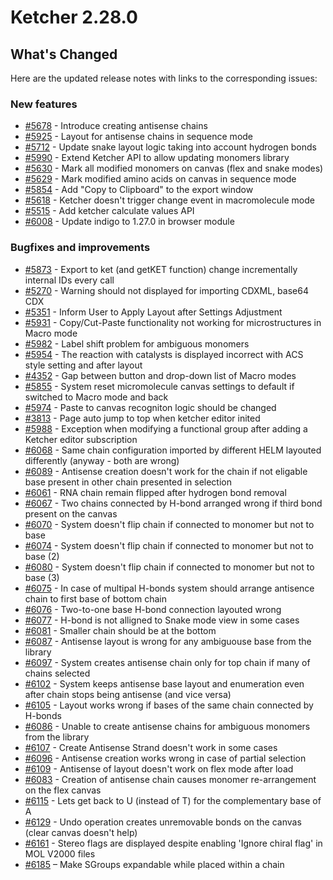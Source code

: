 
# Ketcher 2.28.0

## What's Changed

Here are the updated release notes with links to the corresponding issues:

### New features
- [#5678](https://github.com/epam/ketcher/issues/5678) - Introduce creating antisense chains
- [#5925](https://github.com/epam/ketcher/issues/5925) - Layout for antisense chains in sequence mode
- [#5712](https://github.com/epam/ketcher/issues/5712) - Update snake layout logic taking into account hydrogen bonds
- [#5990](https://github.com/epam/ketcher/issues/5990) - Extend Ketcher API to allow updating monomers library
- [#5630](https://github.com/epam/ketcher/issues/5630) - Mark all modified monomers on canvas (flex and snake modes)
- [#5629](https://github.com/epam/ketcher/issues/5629) - Mark modified amino acids on canvas in sequence mode
- [#5854](https://github.com/epam/ketcher/issues/5854) - Add "Copy to Clipboard" to the export window
- [#5618](https://github.com/epam/ketcher/issues/5618) - Ketcher doesn't trigger change event in macromolecule mode
- [#5515](https://github.com/epam/ketcher/discussions/5515) - Add ketcher calculate values API
- [#6008](https://github.com/epam/ketcher/issues/6008) - Update indigo to 1.27.0 in browser module


### Bugfixes and improvements
- [#5873](https://github.com/epam/ketcher/issues/5873) - Export to ket (and getKET function) change incrementally internal IDs every call
- [#5270](https://github.com/epam/ketcher/issues/5270) - Warning should not displayed for importing CDXML, base64 CDX
- [#5351](https://github.com/epam/ketcher/issues/5351) - Inform User to Apply Layout after Settings Adjustment
- [#5931](https://github.com/epam/ketcher/issues/5931) - Copy/Cut-Paste functionality not working for microstructures in Macro mode
- [#5982](https://github.com/epam/ketcher/issues/5982) - Label shift problem for ambiguous monomers
- [#5954](https://github.com/epam/ketcher/issues/5954) - The reaction with catalysts is displayed incorrect with ACS style setting and after layout
- [#4352](https://github.com/epam/ketcher/issues/4352) - Gap between button and drop-down list of Macro modes
- [#5855](https://github.com/epam/ketcher/issues/5855) - System reset micromolecule canvas settings to default if switched to Macro mode and back
- [#5974](https://github.com/epam/ketcher/issues/5974) - Paste to canvas recogniton logic should be changed
- [#3813](https://github.com/epam/ketcher/issues/3813) - Page auto jump to top when ketcher editor inited
- [#5988](https://github.com/epam/ketcher/issues/5988) - Exception when modifying a functional group after adding a Ketcher editor subscription
- [#6068](https://github.com/epam/ketcher/issues/6068) - Same chain configuration imported by different HELM layouted differently (anyway - both are wrong)
- [#6089](https://github.com/epam/ketcher/issues/6089) - Antisense creation doesn't work for the chain if not eligable base present in other chain presented in selection
- [#6061](https://github.com/epam/ketcher/issues/6061) - RNA chain remain flipped after hydrogen bond removal
- [#6067](https://github.com/epam/ketcher/issues/6067) - Two chains connected by H-bond arranged wrong if third bond present on the canvas
- [#6070](https://github.com/epam/ketcher/issues/6070) - System doesn't flip chain if connected to monomer but not to base
- [#6074](https://github.com/epam/ketcher/issues/6074) - System doesn't flip chain if connected to monomer but not to base (2)
- [#6080](https://github.com/epam/ketcher/issues/6080) - System doesn't flip chain if connected to monomer but not to base (3)
- [#6075](https://github.com/epam/ketcher/issues/6075) - In case of multipal H-bonds system should arrange antisence chain to first base of bottom chain
- [#6076](https://github.com/epam/ketcher/issues/6076) - Two-to-one base H-bond connection layouted wrong
- [#6077](https://github.com/epam/ketcher/issues/6077) - H-bond is not alligned to Snake mode view in some cases
- [#6081](https://github.com/epam/ketcher/issues/6081) - Smaller chain should be at the bottom
- [#6087](https://github.com/epam/ketcher/issues/6087) - Antisense layout is wrong for any ambiguouse base from the library
- [#6097](https://github.com/epam/ketcher/issues/6097) - System creates antisense chain only for top chain if many of chains selected
- [#6102](https://github.com/epam/ketcher/issues/6102) - System keeps antisense base layout and enumeration even after chain stops being antisense (and vice versa)
- [#6105](https://github.com/epam/ketcher/issues/6105) - Layout works wrong if bases of the same chain connected by H-bonds
- [#6086](https://github.com/epam/ketcher/issues/6086) - Unable to create antisense chains for ambiguous monomers from the library
- [#6107](https://github.com/epam/ketcher/issues/6107) - Create Antisense Strand doesn't work in some cases
- [#6096](https://github.com/epam/ketcher/issues/6096) - Antisense creation works wrong in case of partial selection
- [#6109](https://github.com/epam/ketcher/issues/6109) - Antisense of layout doesn't work on flex mode after load
- [#6083](https://github.com/epam/ketcher/issues/6083) - Creation of antisense chain causes monomer re-arrangement on the flex canvas
- [#6115](https://github.com/epam/ketcher/issues/6115) - Lets get back to U (instead of T) for the complementary base of A
- [#6129](https://github.com/epam/ketcher/issues/6129) - Undo operation creates unremovable bonds on the canvas (clear canvas doesn't help)
- [#6161](https://github.com/epam/ketcher/issues/6161) - Stereo flags are displayed despite enabling 'Ignore chiral flag' in MOL V2000 files
- [#6185](https://github.com/epam/ketcher/issues/6185) – Make SGroups expandable while placed within a chain